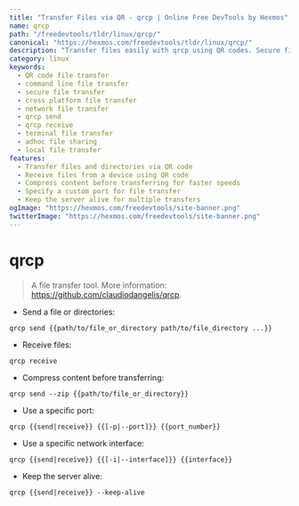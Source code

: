 ```yaml
---
title: "Transfer Files via QR - qrcp | Online Free DevTools by Hexmos"
name: qrcp
path: "/freedevtools/tldr/linux/qrcp/"
canonical: "https://hexmos.com/freedevtools/tldr/linux/qrcp/"
description: "Transfer files easily with qrcp using QR codes. Secure file transfer across devices using command-line. Free online tool, no registration required."
category: linux
keywords:
  - QR code file transfer
  - command line file transfer
  - secure file transfer
  - cross platform file transfer
  - network file transfer
  - qrcp send
  - qrcp receive
  - terminal file transfer
  - adhoc file sharing
  - local file transfer
features:
  - Transfer files and directories via QR code
  - Receive files from a device using QR code
  - Compress content before transferring for faster speeds
  - Specify a custom port for file transfer
  - Keep the server alive for multiple transfers
ogImage: "https://hexmos.com/freedevtools/site-banner.png"
twitterImage: "https://hexmos.com/freedevtools/site-banner.png"
---
```


# qrcp

> A file transfer tool.
> More information: <https://github.com/claudiodangelis/qrcp>.

- Send a file or directories:

`qrcp send {{path/to/file_or_directory path/to/file_directory ...}}`

- Receive files:

`qrcp receive`

- Compress content before transferring:

`qrcp send --zip {{path/to/file_or_directory}}`

- Use a specific port:

`qrcp {{send|receive}} {{[-p|--port]}} {{port_number}}`

- Use a specific network interface:

`qrcp {{send|receive}} {{[-i|--interface]}} {{interface}}`

- Keep the server alive:

`qrcp {{send|receive}} --keep-alive`
